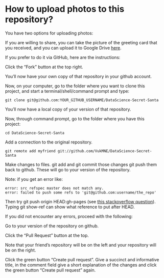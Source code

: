 # How to upload photos to this repository?

You have two options for uploading photos:

If you are willing to share, you can take the picture of the greeting card that you received, and you can upload it to Google Drive [here](https://drive.google.com/drive/folders/1im8frKGNGXJ_ngh-kfc6Lw01XRxRe6wV?usp=sharing).

If you prefer to do it via GitHub, here are the instructions:

Click the “Fork” button at the top right.

You’ll now have your own copy of that repository in your github account.

Now, on your computer, go to the folder where you want to clone this project, and start a terminal/shell/command prompt and type:
```
git clone git@github.com:YOUR_GITHUB_USERNAME/DataScience-Secret-Santa
```

You’ll now have a local copy of your version of that repository.

Now, through command prompt, go to the folder where you have this project:
```
cd DataScience-Secret-Santa
```
Add a connection to the original repository.

```
git remote add myfriend git://github.com/VukMNE/DataScience-Secret-Santa
```

Make changes to files.
git add and git commit those changes
git push them back to github. These will go to your version of the repository.

Note: if you get an error like:
```
error: src refspec master does not match any.
error: failed to push some refs to 'git@github.com:username/the_repo'
```

Then try git push origin HEAD:gh-pages (see [this stackoverflow question](https://stackoverflow.com/questions/4181861/message-src-refspec-master-does-not-match-any-when-pushing-commits-in-git)). Typing git show-ref can show what reference to put after HEAD.

If you did not encounter any errors, proceed with the following:

Go to your version of the repository on github.

Click the “Pull Request” button at the top.

Note that your friend’s repository will be on the left and your repository will be on the right.

Click the green button “Create pull request”. Give a succinct and informative title, in the comment field give a short explanation of the changes and click the green button “Create pull request” again.
